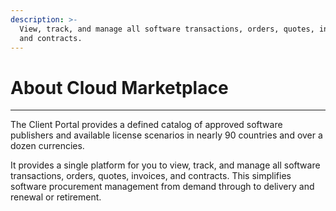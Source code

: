 ```yaml
---
description: >-
  View, track, and manage all software transactions, orders, quotes, invoices
  and contracts.
---
```


# About Cloud Marketplace

***

The Client Portal provides a defined catalog of approved software publishers and available license scenarios in nearly 90 countries and over a dozen currencies.

It provides a single platform for you to view, track, and manage all software transactions, orders, quotes, invoices, and contracts. This simplifies software procurement management from demand through to delivery and renewal or retirement.
